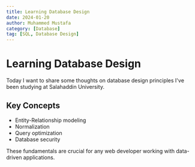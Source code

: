 ```yaml
---
title: Learning Database Design
date: 2024-01-20
author: Muhammed Mustafa
category: [Database]
tag: [SQL, Database Design]
---
```


# Learning Database Design

Today I want to share some thoughts on database design principles I've been studying at Salahaddin University.

## Key Concepts

- Entity-Relationship modeling
- Normalization
- Query optimization
- Database security

These fundamentals are crucial for any web developer working with data-driven applications.